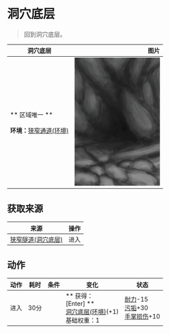 # 洞穴底层  
> 回到洞穴底层。  
  
  洞穴底层  |   图片   
 ----  |  ----:   
 ** 区域唯一 **<br><br>**环境：**[狭窄通道(环境)](Env_NarrowTunnel.md)  |  <img decoding="async" src="Sprite/CaveEntrance.png" href="a.md" style="max-width:300px;max-height:300px;">   
  
## 获取来源  
来源  |  操作  
----  |  ----  
[狭窄隧道(洞穴底层)](NarrowTunnelEntrance.md)  |  进入  
## 动作  
动作  |  耗时  |  条件  |  变化  |  状态  
----  |  ----  |  ----  |  ----  |  ----  
进入<br>  |  30分  |    |  ** 获得： **<br>** [Enter] **<br>  [洞穴底层(环境)](Env_LowChamber.md)(+1)<br>基础权重：1  |  [耐力](Stamina.md)-15<br>[污垢](Filth.md)+30<br>[手掌损伤](HandDamage.md)+10  


<script>document.title="洞穴底层 - 卡牌生存百科 Card Survival Wiki";</script>